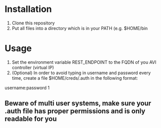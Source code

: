 # Installation
1. Clone this repository
2. Put all files into a directory which is in your PATH (e.g. $HOME/bin

# Usage
1. Set the environment variable REST_ENDPOINT to the FQDN of you AVI controller (virtual IP)
2. (Optional) In order to avoid typing in username and password every time, create a file $HOME/creds/<FQDN of AVI>.auth in the following format:

username:password
1

## Beware of multi user systems, make sure your .auth file has proper permissions and is only readable for you
